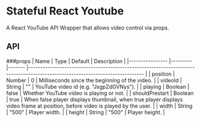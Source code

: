 # Stateful React Youtube
A React YouTube API Wrapper that allows video control via props.

## API

###props
| Name       	| Type  	| Default     	| Description                                                                               	|
|----------------	|---------	|-------	|------------------------------------------------------------------------------------------------------------------------------	|
| position       	| Number  	| 0     	| Milliseconds since the beginning of the video.                                                                               	|
| videoId        	| String  	| ""    	| YouTube video id (e.g. "JsgpZdGVNys").                                                                                         	|
| playing        	| Boolean 	| false 	| Whether YouTube video is playing or not.                                                                                     	|
| shouldPrestart 	| Boolean 	| true  	| When false player displays thumbnail, when true player displays video frame at position, before video is played by the user. 	|
| width          	| String  	| "500" 	| Player width.                                                                                                                	|
| height         	| String  	| "500" 	| Player height.                                                                                                               	|
